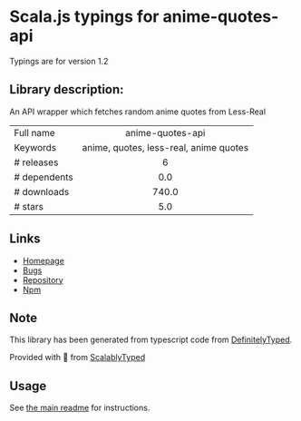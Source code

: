 
# Scala.js typings for anime-quotes-api

Typings are for version 1.2

## Library description:
An API wrapper which fetches random anime quotes from Less-Real

|                    |                 |
| ------------------ | :-------------: |
| Full name          | anime-quotes-api |
| Keywords           | anime, quotes, less-real, anime quotes |
| # releases         | 6 |
| # dependents       | 0.0 |
| # downloads        | 740.0 |
| # stars            | 5.0 |

## Links
- [Homepage](https://github.com/anjannair/anime-quotes-api#readme)
- [Bugs](https://github.com/anjannair/anime-quotes-api/issues)
- [Repository](https://github.com/anjannair/anime-quotes-api)
- [Npm](https://www.npmjs.com/package/anime-quotes-api)
    


## Note
This library has been generated from typescript code from [DefinitelyTyped](https://definitelytyped.org).

Provided with :purple_heart: from [ScalablyTyped](https://github.com/oyvindberg/ScalablyTyped)

## Usage
See [the main readme](../../readme.md) for instructions.


